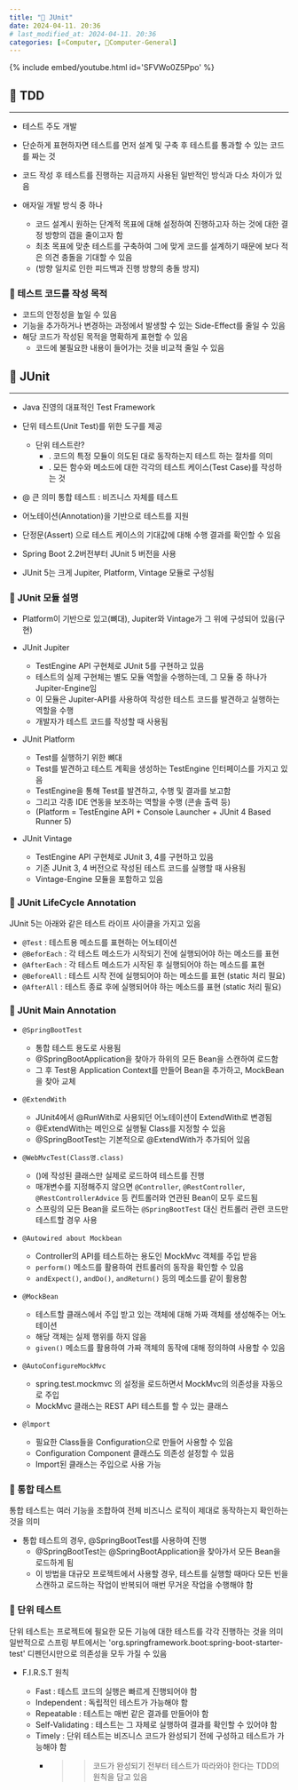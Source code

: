 ```yaml
---
title: "🌚 JUnit"
date: 2024-04-11. 20:36
# last_modified_at: 2024-04-11. 20:36
categories: [⭐Computer, 🌚Computer-General]
---
```


{% include embed/youtube.html id='SFVWo0Z5Ppo' %}

## **💫 TDD**

---

- 테스트 주도 개발

- 단순하게 표현하자면 테스트를 먼저 설계 및 구축 후 테스트를 통과할 수 있는 코드를 짜는 것
- 코드 작성 후 테스트를 진행하는 지금까지 사용된 일반적인 방식과 다소 차이가 있음
- 애자일 개발 방식 중 하나
  - 코드 설계시 원하는 단계적 목표에 대해 설정하여 진행하고자 하는 것에 대한 결정 방향의 갭을 줄이고자 함
  - 최초 목표에 맞춘 테스트를 구축하여 그에 맞게 코드를 설계하기 때문에 보다 적은 의견 충돌을 기대할 수 있음
  - (방향 일치로 인한 피드백과 진행 방향의 충돌 방지)

### **🫧 테스트 코드를 작성 목적**

- 코드의 안정성을 높일 수 있음
- 기능을 추가하거나 변경하는 과정에서 발생할 수 있는 Side-Effect를 줄일 수 있음
- 해당 코드가 작성된 목적을 명확하게 표현할 수 있음
  - 코드에 불필요한 내용이 들어가는 것을 비교적 줄일 수 있음

## **💫 JUnit**

---

- Java 진영의 대표적인 Test Framework
- 단위 테스트(Unit Test)를 위한 도구를 제공
  - 단위 테스트란?
    - . 코드의 특정 모듈이 의도된 대로 동작하는지 테스트 하는 절차를 의미
    - . 모든 함수와 메소드에 대한 각각의 테스트 케이스(Test Case)를 작성하는 것

- @ 큰 의미 통합 테스트 : 비즈니스 자체를 테스트
- 어노테이션(Annotation)을 기반으로 테스트를 지원
- 단정문(Assert) 으로 테스트 케이스의 기대값에 대해 수행 결과를 확인할 수 있음
- Spring Boot 2.2버전부터 JUnit 5 버전을 사용
- JUnit 5는 크게 Jupiter, Platform, Vintage 모듈로 구성됨

### **🫧 JUnit 모듈 설명**

- Platform이 기반으로 있고(뼈대), Jupiter와 Vintage가 그 위에 구성되어 있음(구현)

- JUnit Jupiter
  - TestEngine API 구현체로 JUnit 5를 구현하고 있음
  - 테스트의 실제 구현체는 별도 모듈 역할을 수행하는데, 그 모듈 중 하나가 Jupiter-Engine임
  - 이 모듈은 Jupiter-API를 사용하여 작성한 테스트 코드를 발견하고 실행하는 역할을 수행
  - 개발자가 테스트 코드를 작성할 때 사용됨

- JUnit Platform
  - Test를 실행하기 위한 뼈대
  - Test를 발견하고 테스트 계획을 생성하는 TestEngine 인터페이스를 가지고 있음
  - TestEngine을 통해 Test를 발견하고, 수행 및 결과를 보고함
  - 그리고 각종 IDE 연동을 보조하는 역할을 수행 (콘솔 출력 등)
  - (Platform = TestEngine API + Console Launcher + JUnit 4 Based Runner 5)

- JUnit Vintage
  - TestEngine API 구현체로 JUnit 3, 4를 구현하고 있음
  - 기존 JUnit 3, 4 버전으로 작성된 테스트 코드를 실행할 때 사용됨
  - Vintage-Engine 모듈을 포함하고 있음

### **🫧 JUnit LifeCycle Annotation**

JUnit 5는 아래와 같은 테스트 라이프 사이클을 가지고 있음

- `@Test` : 테스트용 메소드를 표현하는 어노테이션
- `@BeforEach` : 각 테스트 메소드가 시작되기 전에 실행되어야 하는 메소드를 표현
- `@AfterEach` : 각 테스트 메소드가 시작된 후 실행되어야 하는 메소드를 표현
- `@BeforeAll` : 테스트 시작 전에 실행되어야 하는 메소드를 표현 (static 처리 필요)
- `@AfterAll` : 테스트 종료 후에 실행되어야 하는 메소드를 표현 (static 처리 필요)

### **🫧 JUnit Main Annotation**

- `@SpringBootTest`
  - 통합 테스트 용도로 사용됨
  - @SpringBootApplication을 찾아가 하위의 모든 Bean을 스캔하여 로드함
  - 그 후 Test용 Application Context를 만들어 Bean을 추가하고, MockBean을 찾아 교체

- `@ExtendWith`
  - JUnit4에서 @RunWith로 사용되던 어노테이션이 ExtendWith로 변경됨
  - @ExtendWith는 메인으로 실행될 Class를 지정할 수 있음
  - @SpringBootTest는 기본적으로 @ExtendWith가 추가되어 있음

- `@WebMvcTest(Class명.class)`
  - ()에 작성된 클래스만 실제로 로드하여 테스트를 진행
  - 매개변수를 지정해주지 않으면 `@Controller`, `@RestController`, `@RestControllerAdvice` 등
  컨트롤러와 연관된 Bean이 모두 로드됨
  - 스프링의 모든 Bean을 로드하는 `@SpringBootTest` 대신 컨트롤러 관련 코드만 테스트할 경우 사용

- `@Autowired about Mockbean`
  - Controller의 API를 테스트하는 용도인 MockMvc 객체를 주입 받음
  - `perform()` 메소드를 활용하여 컨트롤러의 동작을 확인할 수 있음
  - `andExpect()`, `andDo()`, `andReturn()` 등의 메소드를 같이 활용함

- `@MockBean`
  - 테스트할 클래스에서 주입 받고 있는 객체에 대해 가짜 객체를 생성해주는 어노테이션
  - 해당 객체는 실제 행위를 하지 않음
  - `given()` 메소드를 활용하여 가짜 객체의 동작에 대해 정의하여 사용할 수 있음

- `@AutoConfigureMockMvc`
  - spring.test.mockmvc 의 설정을 로드하면서 MockMvc의 의존성을 자동으로 주입
  - MockMvc 클래스는 REST API 테스트를 할 수 있는 클래스
  
- `@lmport`
  - 필요한 Class들을 Configuration으로 만들어 사용할 수 있음
  - Configuration Component 클래스도 의존성 설정할 수 있음
  - Import된 클래스는 주입으로 사용 가능

### **🫧 통합 테스트**

통합 테스트는 여러 기능을 조합하여 전체 비즈니스 로직이 제대로 동작하는지 확인하는 것을 의미  

- 통합 테스트의 경우, @SpringBootTest를 사용하여 진행
  - @SpringBootTest는 @SpringBootApplication을 찾아가서 모든 Bean을 로드하게 됨
  - 이 방법을 대규모 프로젝트에서 사용할 경우, 테스트를 실행할 때마다 모든 빈을 스캔하고 로드하는 작업이 반복되어 매번 무거운 작업을 수행해야 함

### **🫧 단위 테스트**

단위 테스트는 프로젝트에 필요한 모든 기능에 대한 테스트를 각각 진행하는 것을 의미  
일반적으로 스프링 부트에서는 'org.springframework.boot:spring-boot-starter-test' 디펜던시만으로 의존성을 모두 가질 수 있음  

- F.I.R.S.T 원칙

  - Fast : 테스트 코드의 실행은 빠르게 진행되어야 함
  - Independent : 독립적인 테스트가 가능해야 함
  - Repeatable : 테스트는 매번 같은 결과를 만들어야 함
  - Self-Validating : 테스트는 그 자체로 실행하여 결과를 확인할 수 있어야 함
  - Timely : 단위 테스트는 비즈니스 코드가 완성되기 전에 구성하고 테스트가 가능해야 함
    - >> 코드가 완성되기 전부터 테스트가 따라와야 한다는 TDD의 원칙을 담고 있음
